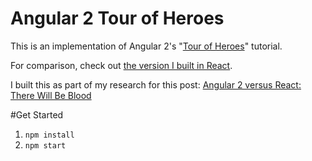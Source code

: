 # Angular 2 Tour of Heroes

This is an implementation of Angular 2's "[Tour of Heroes](https://angular.io/docs/ts/latest/tutorial/toh-pt1.html)" tutorial.

For comparison, check out [the version I built in React](https://github.com/coryhouse/react-tour-of-heroes).

I built this as part of my research for this post: [Angular 2 versus React: There Will Be Blood](https://medium.com/@housecor/angular-2-versus-react-there-will-be-blood-66595faafd51#.p1ucoabov)

#Get Started
1. `npm install`
2. `npm start`

